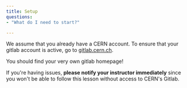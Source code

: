 ```yaml
---
title: Setup
questions:
- "What do I need to start?"

---
```


We assume that you already have a CERN account.  To ensure that your
gitlab account is active, go to [gitlab.cern.ch](gitlab.cern.ch).

You should find your very own gitlab homepage!

If you're having issues, **please notify your instructor immediately**
since you won't be able to follow this lesson without access to CERN's
Gitlab.

